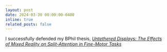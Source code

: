 ```yaml
---
layout: post
date: 2024-03-30 00:00:00-0400
inline: true
related_posts: false
---
```


I successfully defended my BPhil thesis, _[Untethered Displays: The Effects of Mixed Reality on Split-Attention in Fine-Motor Tasks](http://d-scholarship.pitt.edu/46106/)_